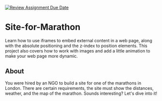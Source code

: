 [![Review Assignment Due Date](https://classroom.github.com/assets/deadline-readme-button-22041afd0340ce965d47ae6ef1cefeee28c7c493a6346c4f15d667ab976d596c.svg)](https://classroom.github.com/a/AuZmpM_K)
# Site-for-Marathon
Learn how to use iframes to embed external content in a web page, along with the absolute positioning and the z-index to position elements. This project also covers how to work with images and add a little animation to make your web page more dynamic.

## About
You were hired by an NGO to build a site for one of the marathons in London. There are certain requirements, the site must show the distances, weather, and the map of the marathon. Sounds interesting? Let's dive into it!

